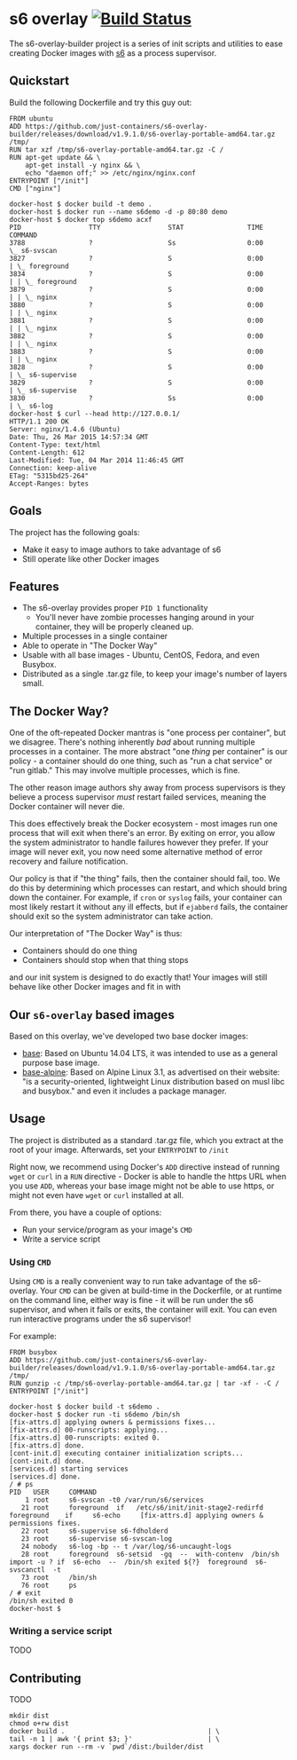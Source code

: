 # s6 overlay [![Build Status](https://travis-ci.org/just-containers/s6-overlay-builder.svg?branch=v1.7.2)](https://travis-ci.org/just-containers/s6-overlay-builder)

The s6-overlay-builder project is a series of init scripts and utilities to ease creating Docker images with [s6](http://skarnet.org/software/s6/) as a process supervisor.

## Quickstart

Build the following Dockerfile and try this guy out:

```
FROM ubuntu
ADD https://github.com/just-containers/s6-overlay-builder/releases/download/v1.9.1.0/s6-overlay-portable-amd64.tar.gz /tmp/
RUN tar xzf /tmp/s6-overlay-portable-amd64.tar.gz -C /
RUN apt-get update && \
    apt-get install -y nginx && \
    echo "daemon off;" >> /etc/nginx/nginx.conf
ENTRYPOINT ["/init"]
CMD ["nginx"]
```

```
docker-host $ docker build -t demo .
docker-host $ docker run --name s6demo -d -p 80:80 demo
docker-host $ docker top s6demo acxf
PID                 TTY                 STAT                TIME                COMMAND
3788                ?                   Ss                  0:00                \_ s6-svscan
3827                ?                   S                   0:00                | \_ foreground
3834                ?                   S                   0:00                | | \_ foreground
3879                ?                   S                   0:00                | | \_ nginx
3880                ?                   S                   0:00                | | \_ nginx
3881                ?                   S                   0:00                | | \_ nginx
3882                ?                   S                   0:00                | | \_ nginx
3883                ?                   S                   0:00                | | \_ nginx
3828                ?                   S                   0:00                | \_ s6-supervise
3829                ?                   S                   0:00                | \_ s6-supervise
3830                ?                   Ss                  0:00                | \_ s6-log
docker-host $ curl --head http://127.0.0.1/
HTTP/1.1 200 OK
Server: nginx/1.4.6 (Ubuntu)
Date: Thu, 26 Mar 2015 14:57:34 GMT
Content-Type: text/html
Content-Length: 612
Last-Modified: Tue, 04 Mar 2014 11:46:45 GMT
Connection: keep-alive
ETag: "5315bd25-264"
Accept-Ranges: bytes
```

## Goals
The project has the following goals:

* Make it easy to image authors to take advantage of s6
* Still operate like other Docker images

## Features

* The s6-overlay provides proper `PID 1` functionality
  * You'll never have zombie processes hanging around in your container, they will be properly cleaned up.
* Multiple processes in a single container
* Able to operate in "The Docker Way"
* Usable with all base images - Ubuntu, CentOS, Fedora, and even Busybox.
* Distributed as a single .tar.gz file, to keep your image's number of layers small.

## The Docker Way?

One of the oft-repeated Docker mantras is "one process per container", but we disagree. There's nothing inherently *bad* about running multiple processes in a container. The more abstract "one *thing* per container" is our policy - a container should do one thing, such as "run a chat service" or "run gitlab." This may involve multiple processes, which is fine.

The other reason image authors shy away from process supervisors is they believe a process supervisor *must* restart failed services, meaning the Docker container will never die.

This does effectively break the Docker ecosystem - most images run one process that will exit when there's an error. By exiting on error, you allow the system administrator to handle failures however they prefer. If your image will never exit, you now need some alternative method of error recovery and failure notification.

Our policy is that if "the thing" fails, then the container should fail, too. We do this by determining which processes can restart, and which should bring down the container. For example, if `cron` or `syslog` fails, your container can most likely restart it without any ill effects, but if `ejabberd` fails, the container should exit so the system administrator can take action.

Our interpretation of "The Docker Way" is thus:

* Containers should do one thing
* Containers should stop when that thing stops

and our init system is designed to do exactly that! Your images will still behave like other Docker images and fit in with

## Our `s6-overlay` based images

Based on this overlay, we've developed two base docker images:
* [base](https://github.com/just-containers/base): Based on Ubuntu 14.04 LTS, it was intended to use as a general purpose base image.
* [base-alpine](https://github.com/just-containers/base-alpine): Based on Alpine Linux 3.1, as advertised on their website: "is a security-oriented, lightweight Linux distribution based on musl libc and busybox." and even it includes a package manager.

## Usage

The project is distributed as a standard .tar.gz file, which you extract at the root of your image. Afterwards, set your `ENTRYPOINT` to `/init`

Right now, we recommend using Docker's `ADD` directive instead of running `wget` or `curl` in a `RUN` directive - Docker is able to handle the https URL when you use `ADD`, whereas your base image might not be able to use https, or might not even have `wget` or `curl` installed at all.

From there, you have a couple of options:

* Run your service/program as your image's `CMD`
* Write a service script

### Using `CMD`

Using `CMD` is a really convenient way to run take advantage of the s6-overlay. Your `CMD` can be given at build-time in the Dockerfile, or at runtime on the command line, either way is fine - it will be run under the s6 supervisor, and when it fails or exits, the container will exit. You can even run interactive programs under the s6 supervisor!

For example:

```
FROM busybox
ADD https://github.com/just-containers/s6-overlay-builder/releases/download/v1.9.1.0/s6-overlay-portable-amd64.tar.gz /tmp/
RUN gunzip -c /tmp/s6-overlay-portable-amd64.tar.gz | tar -xf - -C /
ENTRYPOINT ["/init"]
```

```
docker-host $ docker build -t s6demo .
docker-host $ docker run -ti s6demo /bin/sh
[fix-attrs.d] applying owners & permissions fixes...
[fix-attrs.d] 00-runscripts: applying... 
[fix-attrs.d] 00-runscripts: exited 0.
[fix-attrs.d] done.
[cont-init.d] executing container initialization scripts...
[cont-init.d] done.
[services.d] starting services
[services.d] done.
/ # ps
PID   USER     COMMAND
    1 root     s6-svscan -t0 /var/run/s6/services
   21 root     foreground  if   /etc/s6/init/init-stage2-redirfd   foreground    if     s6-echo     [fix-attrs.d] applying owners & permissions fixes.
   22 root     s6-supervise s6-fdholderd
   23 root     s6-supervise s6-svscan-log
   24 nobody   s6-log -bp -- t /var/log/s6-uncaught-logs
   28 root     foreground  s6-setsid  -gq  --  with-contenv  /bin/sh  import -u ? if  s6-echo  --  /bin/sh exited ${?}  foreground  s6-svscanctl  -t
   73 root     /bin/sh
   76 root     ps
/ # exit
/bin/sh exited 0
docker-host $
```

### Writing a service script

TODO

## Contributing

TODO

```
mkdir dist
chmod o+rw dist
docker build .                                    | \
tail -n 1 | awk '{ print $3; }'                   | \
xargs docker run --rm -v `pwd`/dist:/builder/dist
```

